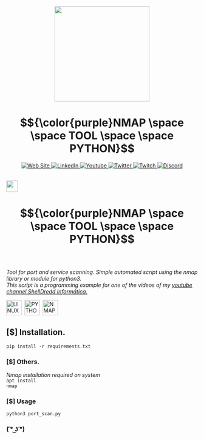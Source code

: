 <div id="header" align="center">
  <img src="https://i.giphy.com/media/5mYrG60OXgU2PEJHV1/giphy.webp" width="250"/>
</div>

# $${\color{purple}NMAP \space \space TOOL \space \space PYTHON}$$

<div id="badges" align="center">
  <a href="https://shelldredd.github.io/">
    <img src="https://img.shields.io/badge/website-000000?style=for-the-badge&logo=About.me&logoColor=white" target="_blank" alt="Web Site"/>
  </a>
  <a href="https://www.linkedin.com/in/alexandre-varela-sysadmin">
    <img src="https://img.shields.io/badge/LinkedIn-blue?style=for-the-badge&logo=linkedin&logoColor=white" target="_blank" alt="LinkedIn"/>
  </a>
  <a href="https://www.youtube.com/channel/UCV_nyB99w6s3tNTSK6aRI9Q">
    <img src="https://img.shields.io/badge/YouTube-red?style=for-the-badge&logo=youtube&logoColor=white" target="_blank" alt="Youtube"/>
  </a>
  <a href="https://twitter.com/ShellDredd">
    <img src="https://img.shields.io/badge/Twitter-blue?style=for-the-badge&logo=twitter&logoColor=white" target="_blank" alt="Twitter"/>
  </a>
  <a href="https://www.twitch.tv/shelldredd">
    <img src="https://img.shields.io/badge/Twitch-9146FF?style=for-the-badge&logo=twitch&logoColor=white" target="_blank" alt="Twitch"/>
  </a>
  <a href="https://discord.gg/qUemGhF6hF">
    <img src="https://img.shields.io/badge/Discord-5865F2?style=for-the-badge&logo=discord&logoColor=red" target="_blank" alt="Discord"/>
  </a>
</div><br>


<img src="https://i.giphy.com/media/xTk9ZOk8WmSKQpFg1W/200w.webp" width="30"><br>
# $${\color{purple}NMAP \space \space TOOL \space \space PYTHON}$$ <br>
*Tool for port and service scanning. Simple automated script using the nmap library or module for python3.*<br>
*This script is a programming example for one of the videos of my <a href="https://www.youtube.com/channel/UCV_nyB99w6s3tNTSK6aRI9Q" target="_blank">youtube channel ShellDredd Informática.</a>*

<div>
  <img src="https://cdn-icons-png.flaticon.com/512/6124/6124995.png"  title="LINUX" alt="LINUX" width="40" height="40"/>&nbsp;
  <img src="https://cdn-icons-png.flaticon.com/512/2570/2570575.png"  title="PYTHON" alt="PYTHON" width="40" height="40"/>&nbsp;
  <img src="https://nmap.org/images/nmap-logo-256x256.png"  title="NMAP" alt="NMAP" width="40" height="40"/>&nbsp;
 </div>

## [$] Installation.
<code>pip install -r requirements.txt</code>
### [$] Others.
*Nmap installation required on system*<br>
<code>apt install nmap</code>
### [$] Usage
<code>python3 port_scan.py</code>
### ( ͡° ͜ʖ ͡°)
